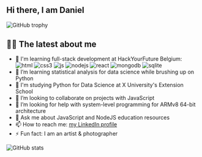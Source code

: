 #

## Hi there, I am Daniel

![GitHub trophy](https://github-profile-trophy.vercel.app/?username=danielhalasz&theme=onedark&margin-w=15&margin-h=15&column=7)

## 👨‍💻 The latest about me 

- 🔭 I'm learning full-stack development at HackYourFuture Belgium:  
![html](https://img.shields.io/badge/html5%20-%23E34F26.svg?&style=for-the-badge&logo=html5&logoColor=white)
![css3](https://img.shields.io/badge/css3%20-%231572B6.svg?&style=for-the-badge&logo=css3&logoColor=white)
![js](https://img.shields.io/badge/javascript%20-%23323330.svg?&style=for-the-badge&logo=javascript&logoColor=%23F7DF1E)
![nodejs](https://img.shields.io/badge/node.js%20-%2343853D.svg?&style=for-the-badge&logo=node.js&logoColor=white)
![react](https://img.shields.io/badge/react%20-%2320232a.svg?&style=for-the-badge&logo=react&logoColor=%2361DAFB)
![mongodb](https://img.shields.io/badge/MongoDB-%234ea94b.svg?&style=for-the-badge&logo=mongodb&logoColor=white)
![sqlite](https://img.shields.io/badge/SQLite-%231572B6.svg?&style=for-the-badge&logo=sqlite&logoColor=white)
- 🔭 I’m learning statistical analysis for data science while brushing up on Python
- 🏫 I'm studying Python for Data Science at X University's Extension School 
- 👯 I’m looking to collaborate on projects with JavaScript
- 🤔 I’m looking for help with system-level programming for ARMv8 64-bit architecture
- 💬 Ask me about JavaScript and NodeJS education resources
- 📫 How to reach me: [my LinkedIn profile](https://linkedin.com/in/danielhalaszphotography)
- ⚡ Fun fact: I am an artist & photographer

![GitHub stats](https://github-readme-stats.vercel.app/api?username=danielhalasz&show_icons=true&theme=onedark&width=810)

<!--
**danielhalasz/danielhalasz** is a ✨ _special_ ✨ repository because its `README.md` (this file) appears on your GitHub profile.
-->
